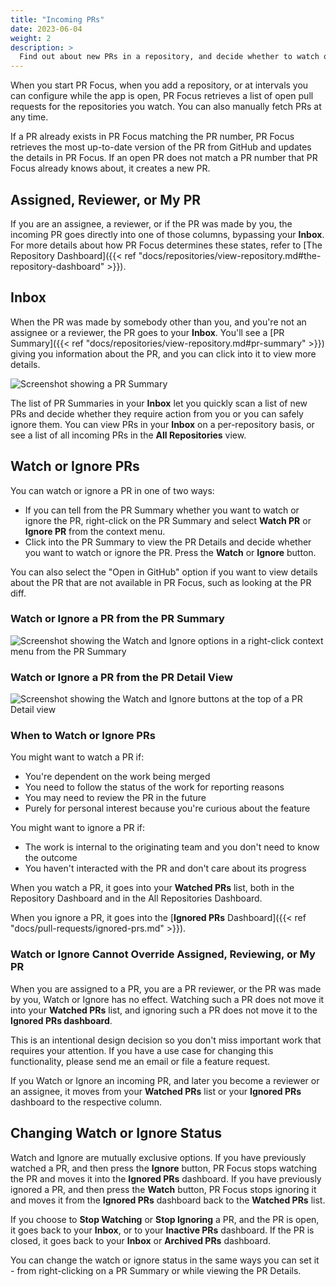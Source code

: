 ```yaml
---
title: "Incoming PRs"
date: 2023-06-04
weight: 2
description: >
  Find out about new PRs in a repository, and decide whether to watch or ignore them.
---
```


When you start PR Focus, when you add a repository, or at intervals you can configure while the app is open, PR Focus retrieves a list of open pull requests for the repositories you watch. You can also manually fetch PRs at any time.

If a PR already exists in PR Focus matching the PR number, PR Focus retrieves the most up-to-date version of the PR from GitHub and updates the details in PR Focus. If an open PR does not match a PR number that PR Focus already knows about, it creates a new PR.

## Assigned, Reviewer, or My PR

If you are an assignee, a reviewer, or if the PR was made by you, the incoming PR goes directly into one of those columns, bypassing your **Inbox**. For more details about how PR Focus determines these states, refer to [The Repository Dashboard]({{< ref "docs/repositories/view-repository.md#the-repository-dashboard" >}}).

## Inbox

When the PR was made by somebody other than you, and you're not an assignee or a reviewer, the PR goes to your **Inbox**. You'll see a [PR Summary]({{< ref "docs/repositories/view-repository.md#pr-summary" >}}) giving you information about the PR, and you can click into it to view more details.

![Screenshot showing a PR Summary](/images/pr-summary.png)

The list of PR Summaries in your **Inbox** let you quickly scan a list of new PRs and decide whether they require action from you or you can safely ignore them. You can view PRs in your **Inbox** on a per-repository basis, or see a list of all incoming PRs in the **All Repositories** view.

## Watch or Ignore PRs

You can watch or ignore a PR in one of two ways:

- If you can tell from the PR Summary whether you want to watch or ignore the PR, right-click on the PR Summary and select **Watch PR** or **Ignore PR** from the context menu.
- Click into the PR Summary to view the PR Details and decide whether you want to watch or ignore the PR. Press the **Watch** or **Ignore** button.

You can also select the "Open in GitHub" option if you want to view details about the PR that are not available in PR Focus, such as looking at the PR diff.

### Watch or Ignore a PR from the PR Summary

![Screenshot showing the Watch and Ignore options in a right-click context menu from the PR Summary](/images/watch-or-ignore-pr-context-menu.png)

### Watch or Ignore a PR from the PR Detail View

![Screenshot showing the Watch and Ignore buttons at the top of a PR Detail view](/images/watch-or-ignore-buttons.png)

### When to Watch or Ignore PRs

You might want to watch a PR if:

- You're dependent on the work being merged
- You need to follow the status of the work for reporting reasons
- You may need to review the PR in the future
- Purely for personal interest because you're curious about the feature

You might want to ignore a PR if:

- The work is internal to the originating team and you don't need to know the outcome
- You haven't interacted with the PR and don't care about its progress

When you watch a PR, it goes into your **Watched PRs** list, both in the Repository Dashboard and in the All Repositories Dashboard.

When you ignore a PR, it goes into the [**Ignored PRs** Dashboard]({{< ref "docs/pull-requests/ignored-prs.md" >}}).

### Watch or Ignore Cannot Override Assigned, Reviewing, or My PR

When you are assigned to a PR, you are a PR reviewer, or the PR was made by you, Watch or Ignore has no effect. Watching such a PR does not move it into your **Watched PRs** list, and ignoring such a PR does not move it to the **Ignored PRs dashboard**.

This is an intentional design decision so you don't miss important work that requires your attention. If you have a use case for changing this functionality, please send me an email or file a feature request.

If you Watch or Ignore an incoming PR, and later you become a reviewer or an assignee, it moves from your **Watched PRs** list or your **Ignored PRs** dashboard to the respective column.

## Changing Watch or Ignore Status

Watch and Ignore are mutually exclusive options. If you have previously watched a PR, and then press the **Ignore** button, PR Focus stops watching the PR and moves it into the **Ignored PRs** dashboard. If you have previously ignored a PR, and then press the **Watch** button, PR Focus stops ignoring it and moves it from the **Ignored PRs** dashboard back to the **Watched PRs** list.

If you choose to **Stop Watching** or **Stop Ignoring** a PR, and the PR is open, it goes back to your **Inbox**, or to your **Inactive PRs** dashboard. If the PR is closed, it goes back to your **Inbox** or **Archived PRs** dashboard.

You can change the watch or ignore status in the same ways you can set it - from right-clicking on a PR Summary or while viewing the PR Details.
